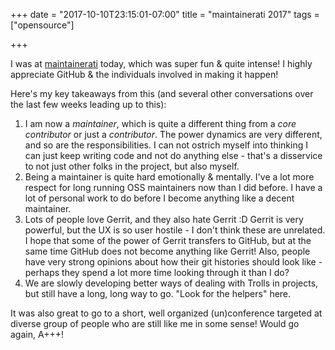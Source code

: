 +++
date = "2017-10-10T23:15:01-07:00"
title = "maintainerati 2017"
tags = ["opensource"]

+++

I was at [maintainerati](http://maintainerati.org/) today, which was super fun & quite intense! I highly appreciate GitHub & the individuals involved in making it happen!

Here's my key takeaways from this (and several other conversations over the last few weeks leading up to this):

1. I am now a *maintainer*, which is quite a different thing from a *core contributor* or just a *contributor*. The power dynamics are very different, and so are the responsibilities. I can not ostrich myself into thinking I can just keep writing code and not do anything else - that's a disservice to not just other folks in the project, but also myself.
2. Being a maintainer is quite hard emotionally & mentally. I've a lot more respect for long running OSS maintainers now than I did before. I have a lot of personal work to do before I become anything like a decent maintainer.
3. Lots of people love Gerrit, and they also hate Gerrit :D Gerrit is very powerful, but the UX is so user hostile - I don't think these are unrelated. I hope that some of the power of Gerrit transfers to GitHub, but at the same time GitHub does not become anything like Gerrit! Also, people have very strong opinions about how their git histories should look like - perhaps they spend a lot more time looking through it than I do?
4. We are slowly developing better ways of dealing with Trolls in projects, but still have a long, long way to go. "Look for the helpers" here.

It was also great to go to a short, well organized (un)conference targeted at diverse group of people who are still like me in some sense! Would go again, A+++!
